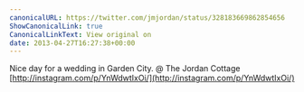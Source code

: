 ```yaml
---
canonicalURL: https://twitter.com/jmjordan/status/328183669862854656
ShowCanonicalLink: true
CanonicalLinkText: View original on
date: 2013-04-27T16:27:38+00:00
---
```

Nice day for a wedding in Garden City. @ The Jordan Cottage [http://instagram.com/p/YnWdwtIxOi/](http://instagram.com/p/YnWdwtIxOi/)